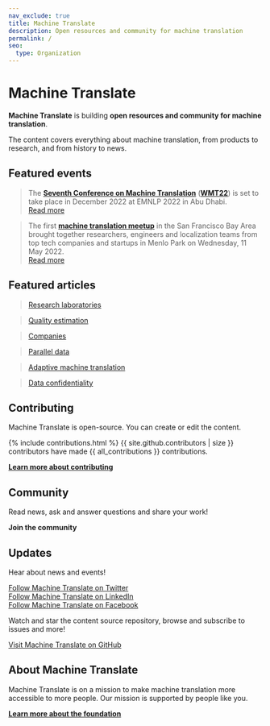 ```yaml
---
nav_exclude: true
title: Machine Translate
description: Open resources and community for machine translation
permalink: /
seo:
  type: Organization
---
```


# Machine Translate

**Machine Translate** is building **open resources and community for machine translation**.

The content covers everything about machine translation, from products to research, and from history to news.

## Featured events

> The [**Seventh Conference on Machine Translation**](/wmt22) ([**WMT22**](/wmt22)) is set to take place in December 2022 at EMNLP 2022 in Abu Dhabi.  
> [Read more](/wmt22)

> The first [**machine translation meetup**](https://www.meetup.com/machinetranslate/events/285533813/) in the San Francisco Bay Area brought together researchers, engineers and localization teams from top tech companies and startups in Menlo Park on Wednesday, 11 May 2022.  
> [Read more](/bay-area-meetup-1.md)

## Featured articles

> [Research laboratories](/research-laboratories/research-laboratories.md)

> [Quality estimation](/quality/quality-estimation.md)

> [Companies](/industry/companies.md)

> [Parallel data](/customisation/parallel-data.md)

> [Adaptive machine translation](/customisation/adaptive.md)

> [Data confidentiality](/industry/data-confidentiality.md)


## Contributing

Machine Translate is open-source. You can create or edit the content.

{% include contributions.html %}
{{ site.github.contributors | size }} contributors have made {{ all_contributions }} contributions.

[**Learn more about contributing**](/contributing/contributing.md)


## Community

Read news, ask and answer questions and share your work!

<a data-tf-slider="ndac7OIs" data-tf-width="550" data-tf-iframe-props="title=Machine Translate | Open resources and community for machine translation" data-tf-medium="snippet" style="cursor:pointer; font-weight: bolder">
   Join the community
</a>
<script src="//embed.typeform.com/next/embed.js"></script>


## Updates

Hear about news and events!

[Follow Machine Translate on Twitter](https://twitter.com/machtranslate)  
[Follow Machine Translate on LinkedIn](https://linkedin.com/company/machinetranslate)  
[Follow Machine Translate on Facebook](https://facebook.com/machinetranslate)

Watch and star the content source repository, browse and subscribe to issues and more!

[Visit Machine Translate on GitHub](https://github.com/machinetranslate)


## About Machine Translate

Machine Translate is on a mission to make machine translation more accessible to more people.
Our mission is supported by people like you.

[**Learn more about the foundation**](/about.md)

